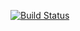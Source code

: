 [![Build Status](https://travis-ci.org/chamaconekt/apis.svg?branch=master)](https://travis-ci.org/chamaconekt/apis)